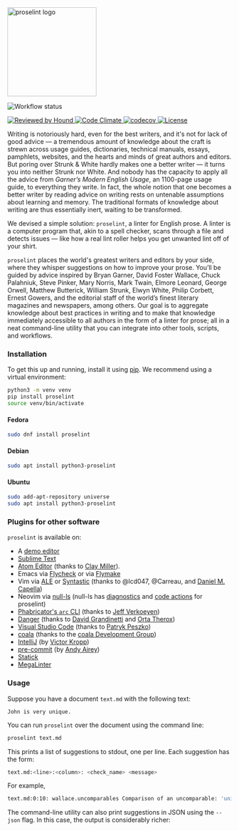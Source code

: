 <img src="https://raw.githubusercontent.com/amperser/proselint/main/logo.png" alt="proselint logo" width="200">


![Workflow status](https://github.com/amperser/proselint/actions/workflows/ci-lint-test.yml/badge.svg)

[
![Reviewed by Hound](https://img.shields.io/badge/Reviewed_by-Hound-8E64B0.svg)
](https://houndci.com)
[
![Code Climate](https://codeclimate.com/repos/5538989ee30ba0793100090f/badges/e10a2fe18a9256d69e2a/gpa.svg)
](https://codeclimate.com/repos/5538989ee30ba0793100090f/feed)
[
![codecov](https://codecov.io/gh/amperser/proselint/branch/main/graph/badge.svg?token=8E0I9sRpot)
](https://codecov.io/gh/amperser/proselint)
[
![License](https://img.shields.io/badge/License-BSD-blue.svg)
](https://en.wikipedia.org/wiki/BSD_licenses)

Writing is notoriously hard, even for the best writers, and it's not for lack of good advice — a tremendous amount of knowledge about the craft is strewn across usage guides, dictionaries, technical manuals, essays, pamphlets, websites, and the hearts and minds of great authors and editors. But poring over Strunk & White hardly makes one a better writer — it turns you into neither Strunk nor White. And nobody has the capacity to apply all the advice from *Garner’s Modern English Usage*, an 1100-page usage guide, to everything they write. In fact, the whole notion that one becomes a better writer by reading advice on writing rests on untenable assumptions about learning and memory. The traditional formats of knowledge about writing are thus essentially inert, waiting to be transformed.

We devised a simple solution: `proselint`, a linter for English prose. A linter is a computer program that, akin to a spell checker, scans through a file and detects issues — like how a real lint roller helps you get unwanted lint off of your shirt.

`proselint` places the world's greatest writers and editors by your side, where they whisper suggestions on how to improve your prose. You’ll be guided by advice inspired by Bryan Garner, David Foster Wallace, Chuck Palahniuk, Steve Pinker, Mary Norris, Mark Twain, Elmore Leonard, George Orwell, Matthew Butterick, William Strunk, Elwyn White, Philip Corbett, Ernest Gowers, and the editorial staff of the world’s finest literary magazines and newspapers, among others. Our goal is to aggregate knowledge about best practices in writing and to make that knowledge immediately accessible to all authors in the form of a linter for prose; all in a neat command-line utility that you can integrate into other tools, scripts, and workflows.

### Installation

To get this up and running, install it using [pip]. We recommend using a virtual environment:

```bash
python3 -m venv venv
pip install proselint
source venv/bin/activate
```

[pip]: https://packaging.python.org/installing/#use-pip-for-installing

#### Fedora

```bash
sudo dnf install proselint
```

#### Debian

```bash
sudo apt install python3-proselint
```

#### Ubuntu

```bash
sudo add-apt-repository universe
sudo apt install python3-proselint
```

### Plugins for other software

`proselint` is available on:

- A [demo editor](http://proselint.com/write)
- [Sublime Text](https://github.com/amperser/proselint/tree/main/plugins/sublime/SublimeLinter-contrib-proselint)
- [Atom Editor](https://github.com/smockle/linter-proselint) (thanks to [Clay Miller](https://github.com/smockle)).
- Emacs via [Flycheck](http://www.flycheck.org/) or via [Flymake](https://sr.ht/~manuel-uberti/flymake-proselint/)
- Vim via [ALE](https://github.com/w0rp/ale) or [Syntastic](https://github.com/vim-syntastic/syntastic) (thanks to @lcd047, @Carreau, and [Daniel M. Capella](https://github.com/polyzen))
- Neovim via [null-ls](https://github.com/jose-elias-alvarez/null-ls.nvim) (null-ls has [diagnostics](https://github.com/jose-elias-alvarez/null-ls.nvim/blob/main/lua/null-ls/builtins/diagnostics/proselint.lua) and [code actions](https://github.com/jose-elias-alvarez/null-ls.nvim/blob/main/lua/null-ls/builtins/code_actions/proselint.lua) for proselint)
- [Phabricator's `arc` CLI](https://github.com/google/arc-proselint) (thanks to [Jeff Verkoeyen](https://github.com/jverkoey))
- [Danger](https://github.com/dbgrandi/danger-prose) (thanks to [David Grandinetti](https://github.com/dbgrandi) and [Orta Therox](https://github.com/orta))
- [Visual Studio Code](https://github.com/ppeszko/vscode-proselint) (thanks to [Patryk Peszko](https://github.com/ppeszko))
- [coala](https://github.com/coala-analyzer/bear-docs/blob/master/docs/ProseLintBear.rst) (thanks to the [coala Development Group](https://github.com/coala-analyzer))
- [IntelliJ](https://github.com/kropp/intellij-proselint) (by [Victor Kropp](https://github.com/kropp))
- [pre-commit](https://pre-commit.com/) (by [Andy Airey](https://github.com/aairey))
- [Statick](https://github.com/sscpac/statick-md)
- [MegaLinter](https://oxsecurity.github.io/megalinter/latest/descriptors/spell_proselint/)

### Usage

Suppose you have a document `text.md` with the following text:

```
John is very unique.
```

You can run `proselint` over the document using the command line:

```bash
proselint text.md
```

This prints a list of suggestions to stdout, one per line. Each suggestion has the form:

```bash
text.md:<line>:<column>: <check_name> <message>
```

For example,

```bash
text.md:0:10: wallace.uncomparables Comparison of an uncomparable: 'unique' cannot be compared.
```

The command-line utility can also print suggestions in JSON using the `--json` flag. In this case, the output is considerably richer: